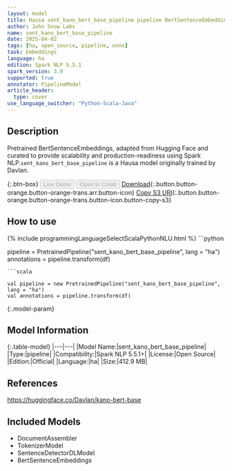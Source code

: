 ```yaml
---
layout: model
title: Hausa sent_kano_bert_base_pipeline pipeline BertSentenceEmbeddings from Davlan
author: John Snow Labs
name: sent_kano_bert_base_pipeline
date: 2025-04-02
tags: [ha, open_source, pipeline, onnx]
task: Embeddings
language: ha
edition: Spark NLP 5.5.1
spark_version: 3.0
supported: true
annotator: PipelineModel
article_header:
  type: cover
use_language_switcher: "Python-Scala-Java"
---
```


## Description

Pretrained BertSentenceEmbeddings, adapted from Hugging Face and curated to provide scalability and production-readiness using Spark NLP.`sent_kano_bert_base_pipeline` is a Hausa model originally trained by Davlan.

{:.btn-box}
<button class="button button-orange" disabled>Live Demo</button>
<button class="button button-orange" disabled>Open in Colab</button>
[Download](https://s3.amazonaws.com/auxdata.johnsnowlabs.com/public/models/sent_kano_bert_base_pipeline_ha_5.5.1_3.0_1743607470454.zip){:.button.button-orange.button-orange-trans.arr.button-icon}
[Copy S3 URI](s3://auxdata.johnsnowlabs.com/public/models/sent_kano_bert_base_pipeline_ha_5.5.1_3.0_1743607470454.zip){:.button.button-orange.button-orange-trans.button-icon.button-copy-s3}

## How to use



<div class="tabs-box" markdown="1">
{% include programmingLanguageSelectScalaPythonNLU.html %}
```python

pipeline = PretrainedPipeline("sent_kano_bert_base_pipeline", lang = "ha")
annotations =  pipeline.transform(df)   

```
```scala

val pipeline = new PretrainedPipeline("sent_kano_bert_base_pipeline", lang = "ha")
val annotations = pipeline.transform(df)

```
</div>

{:.model-param}
## Model Information

{:.table-model}
|---|---|
|Model Name:|sent_kano_bert_base_pipeline|
|Type:|pipeline|
|Compatibility:|Spark NLP 5.5.1+|
|License:|Open Source|
|Edition:|Official|
|Language:|ha|
|Size:|412.9 MB|

## References

https://huggingface.co/Davlan/kano-bert-base

## Included Models

- DocumentAssembler
- TokenizerModel
- SentenceDetectorDLModel
- BertSentenceEmbeddings